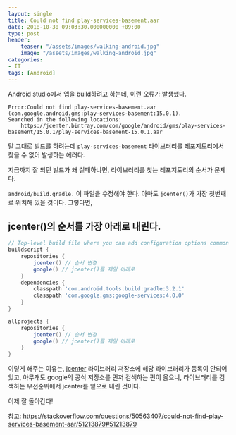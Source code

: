 ```yaml
---
layout: single
title: Could not find play-services-basement.aar
date: 2018-10-30 09:03:30.000000000 +09:00
type: post
header:
    teaser: "/assets/images/walking-android.jpg"
    image: "/assets/images/walking-android.jpg"
categories:
- IT
tags: [Android]
---
```


Android studio에서 앱을 build하려고 하는데, 이런 오류가 발생했다.

```
Error:Could not find play-services-basement.aar (com.google.android.gms:play-services-basement:15.0.1). 
Searched in the following locations:
    https://jcenter.bintray.com/com/google/android/gms/play-services-basement/15.0.1/play-services-basement-15.0.1.aar

```

말 그대로 빌드를 하려는데 `play-services-basement` 라이브러리를 레포지토리에서 찾을 수 없어 발생하는 에러다. 

지금까지 잘 되던 빌드가 왜 실패하냐면, 라이브러리를 찾는 레포지토리의 순서가 문제다. 

`android/build.gradle.` 이 파일을 수정해야 한다. 아마도 `jcenter()`가 가장 첫번째로 위치해 있을 것이다. 그렇다면,

## jcenter()의 순서를 가장 아래로 내린다.

```gradle
// Top-level build file where you can add configuration options common to all sub-projects/modules.
buildscript {
    repositories {
        jcenter() // 순서 변경
        google() // jcenter()를 제일 아래로
    }
    dependencies {
        classpath 'com.android.tools.build:gradle:3.2.1'
        classpath 'com.google.gms:google-services:4.0.0'
    }
}

allprojects {
    repositories {
        jcenter() // 순서 변경
        google() // jcenter()를 제일 아래로
    }
}
```

이렇게 해주는 이유는, [jcenter](https://bintray.com/bintray/jcenter) 라이브러리 저장소에 해당 라이브러리가 등록이 안되어 있고, 아무래도 google의 공식 저장소를 먼저 검색하는 편이 옳으니, 라이브러리를 검색하는 우선순위에서 jcenter를 밑으로 내린 것이다.

이제 잘 돌아간다!

참고: https://stackoverflow.com/questions/50563407/could-not-find-play-services-basement-aar/51213879#51213879
